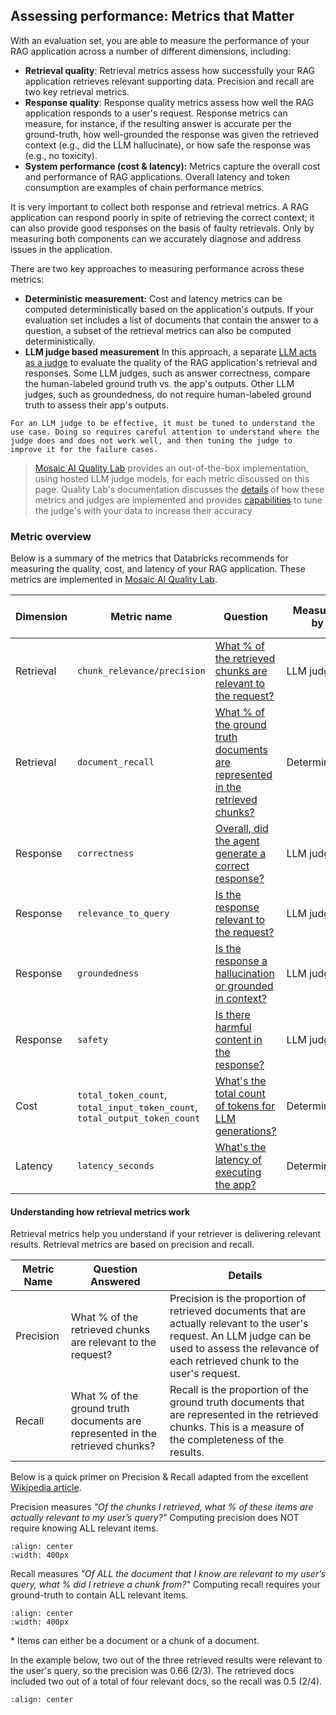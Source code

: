 ## Assessing performance: Metrics that Matter

With an evaluation set, you are able to measure the performance of your RAG application across a number of different dimensions, including:

- **Retrieval quality**: Retrieval metrics assess how successfully your RAG application retrieves relevant supporting data. Precision and recall are two key retrieval metrics.
- **Response quality**: Response quality metrics assess how well the RAG application responds to a user's request. Response metrics can measure, for instance, if the resulting answer is accurate per the ground-truth, how well-grounded the response was given the retrieved context (e.g., did the LLM hallucinate), or how safe the response was (e.g., no toxicity).
- **System performance (cost & latency):**  Metrics capture the overall cost and performance of RAG applications. Overall latency and token consumption are examples of chain performance metrics.

It is very important to collect both response and retrieval metrics. A RAG application can respond poorly in spite of retrieving the correct context; it can also provide good responses on the basis of faulty retrievals. Only by measuring both components can we accurately diagnose and address issues in the application.

There are two key approaches to measuring performance across these metrics:

- **Deterministic measurement:** Cost and latency metrics can be computed deterministically based on the application's outputs.  If your evaluation set includes a list of documents that contain the answer to a question, a subset of the retrieval metrics can also be computed deterministically.
- **LLM judge based measurement** In this approach, a separate [LLM acts as a judge](https://arxiv.org/abs/2306.05685) to evaluate the quality of the RAG application's retrieval and responses.  Some LLM judges, such as answer correctness, compare the human-labeled ground truth vs. the app's outputs.  Other LLM judges, such as groundedness, do not require human-labeled ground truth to assess their app's outputs.

```{important}
For an LLM judge to be effective, it must be tuned to understand the use case. Doing so requires careful attention to understand where the judge does and does not work well, and then tuning the judge to improve it for the failure cases.
```

> [Mosaic AI Quality Lab](https://docs.databricks.com/generative-ai/agent-evaluation/index.html) provides an out-of-the-box implementation, using hosted LLM judge models, for each metric discussed on this page.  Quality Lab's documentation discusses the [details](https://docs.databricks.com/generative-ai/agent-evaluation/llm-judge-metrics.html) of how these metrics and judges are implemented and provides [capabilities](https://docs.databricks.com/generative-ai/agent-evaluation/advanced-agent-eval.html#provide-examples-to-the-built-in-llm-judges) to tune the judge's with your data to increase their accuracy

### Metric overview

Below is a summary of the metrics that Databricks recommends for measuring the quality, cost, and latency of your RAG application.  These metrics are implemented in [Mosaic AI Quality Lab](https://docs.databricks.com/generative-ai/agent-evaluation/index.html).

<table class="table">
<thead>
<tr>
<th style="width: 10%;">Dimension</th>
<th style="width: 15%;">Metric name</th>
<th style="width: 60%;">Question</th>
<th style="width: 10%;">Measured by</th>
<th style="width: 5%;">Ground truth required?</th>

</tr>
</thead>
<tbody>
<tr>
<td>Retrieval</td>
<td><code>chunk_relevance/precision</code></td>
<td><a href="https://docs.databricks.com/generative-ai/agent-evaluation/llm-judge-metrics.html#chunk-relevance-precision">What % of the retrieved chunks are relevant to the request?</a></td>
<td>LLM judge</td>
<td>✖️</td>
</tr>
<tr>
<td>Retrieval</td>
<td><code>document_recall</code></td>
<td><a href="TODO">What % of the ground truth documents are represented in the retrieved chunks?</a></td>
<td>Deterministic</td>
<td>✔️</td>
</tr>
<tr>
<td>Response</td>
<td><code>correctness</code></td>
<td><a href="https://docs.databricks.com/generative-ai/agent-evaluation/llm-judge-metrics.html#correctness">Overall, did the agent generate a correct response?</a></td>
<td>LLM judge</td>
<td>✔️</td>
</tr>
<tr>
<td>Response</td>
<td><code>relevance_to_query</code></td>
<td><a href="https://docs.databricks.com/generative-ai/agent-evaluation/llm-judge-metrics.html#answer-relevance">Is the response relevant to the request?</a></td>
<td>LLM judge</td>
<td>✖️</td>
</tr>
<tr>
<td>Response</td>
<td><code>groundedness</code></td>
<td><a href="https://docs.databricks.com/generative-ai/agent-evaluation/llm-judge-metrics.html#groundedness">Is the response a hallucination or grounded in context?</a></td>
<td>LLM judge</td>
<td>✖️</td>
</tr>
<tr>
<td>Response</td>
<td><code>safety</code></td>
<td><a href="https://docs.databricks.com/generative-ai/agent-evaluation/llm-judge-metrics.html#safety">Is there harmful content in the response?</a></td>
<td>LLM judge</td>
<td>✖️</td>
</tr>
<tr>
<td>Cost</td>
<td><code>total_token_count</code>, <code>total_input_token_count</code>, <code>total_output_token_count</code></td>
<td><a href="https://docs.databricks.com/generative-ai/agent-evaluation/llm-judge-metrics.html#token-count">What&#39;s the total count of tokens for LLM generations?</a></td>
<td>Deterministic</td>
<td>✖️</td>
</tr>
<tr>
<td>Latency</td>
<td><code>latency_seconds</code></td>
<td><a href="https://docs.databricks.com/generative-ai/agent-evaluation/llm-judge-metrics.html#latency">What&#39;s the latency of executing the app?</a></td>
<td>Deterministic</td>
<td>✖️</td>
</tr>
</tbody>
</table>


#### Understanding how retrieval metrics work

Retrieval metrics help you understand if your retriever is delivering relevant results. Retrieval metrics are based on precision and recall.

| Metric Name | Question Answered                       | Details                                                                                                                                                                                      |
|-------------|------------------------------------------|----------------------------------------------------------------------------------------------------------------------------------------------------------------------------------------------|
| Precision   | What % of the retrieved chunks are relevant to the request? | Precision is the proportion of retrieved documents that are actually relevant to the user's request. An LLM judge can be used to assess the relevance of each retrieved chunk to the user's request. |
| Recall      | What % of the ground truth documents are represented in the retrieved chunks? | Recall is the proportion of the ground truth documents that are represented in the retrieved chunks. This is a measure of the completeness of the results.                                                              |

Below is a quick primer on Precision & Recall adapted from the excellent [Wikipedia article](https://en.wikipedia.org/wiki/Precision_and_recall).

Precision measures *"Of the chunks I retrieved, what % of these items are actually relevant to my user’s query?"* Computing precision does NOT require knowing ALL relevant items.

```{image} ../images/4-evaluation/2_img.png
:align: center
:width: 400px
```

Recall measures *"Of ALL the document that I know are relevant to my user’s query, what % did I retrieve a chunk from?"*  Computing recall requires your ground-truth to contain ALL relevant items.

```{image} ../images/4-evaluation/3_img.png
:align: center
:width: 400px
```

\* Items can either be a document or a chunk of a document. 

In the example below, two out of the three retrieved results were relevant to the user's query, so the precision was 0.66 (2/3). The retrieved docs included two out of a total of four relevant docs, so the recall was 0.5 (2/4).

```{image} ../images/4-evaluation/1_img.png
:align: center
```